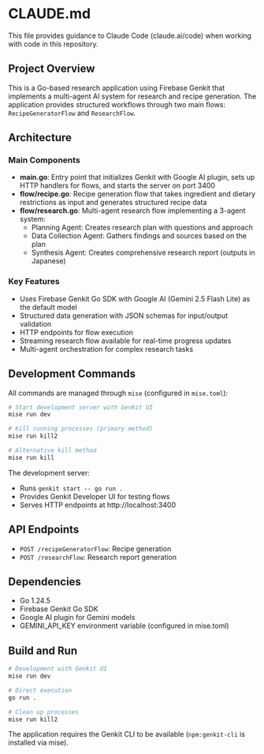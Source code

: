 # CLAUDE.md

This file provides guidance to Claude Code (claude.ai/code) when working with code in this repository.

## Project Overview

This is a Go-based research application using Firebase Genkit that implements a multi-agent AI system for research and recipe generation. The application provides structured workflows through two main flows: `RecipeGeneratorFlow` and `ResearchFlow`.

## Architecture

### Main Components

- **main.go**: Entry point that initializes Genkit with Google AI plugin, sets up HTTP handlers for flows, and starts the server on port 3400
- **flow/recipe.go**: Recipe generation flow that takes ingredient and dietary restrictions as input and generates structured recipe data
- **flow/research.go**: Multi-agent research flow implementing a 3-agent system:
  - Planning Agent: Creates research plan with questions and approach
  - Data Collection Agent: Gathers findings and sources based on the plan
  - Synthesis Agent: Creates comprehensive research report (outputs in Japanese)

### Key Features

- Uses Firebase Genkit Go SDK with Google AI (Gemini 2.5 Flash Lite) as the default model
- Structured data generation with JSON schemas for input/output validation
- HTTP endpoints for flow execution
- Streaming research flow available for real-time progress updates
- Multi-agent orchestration for complex research tasks

## Development Commands

All commands are managed through `mise` (configured in `mise.toml`):

```bash
# Start development server with Genkit UI
mise run dev

# Kill running processes (primary method)
mise run kill2

# Alternative kill method
mise run kill
```

The development server:
- Runs `genkit start -- go run .`
- Provides Genkit Developer UI for testing flows
- Serves HTTP endpoints at http://localhost:3400

## API Endpoints

- `POST /recipeGeneratorFlow`: Recipe generation
- `POST /researchFlow`: Research report generation

## Dependencies

- Go 1.24.5
- Firebase Genkit Go SDK
- Google AI plugin for Gemini models
- GEMINI_API_KEY environment variable (configured in mise.toml)

## Build and Run

```bash
# Development with Genkit UI
mise run dev

# Direct execution
go run .

# Clean up processes
mise run kill2
```

The application requires the Genkit CLI to be available (`npm:genkit-cli` is installed via mise).